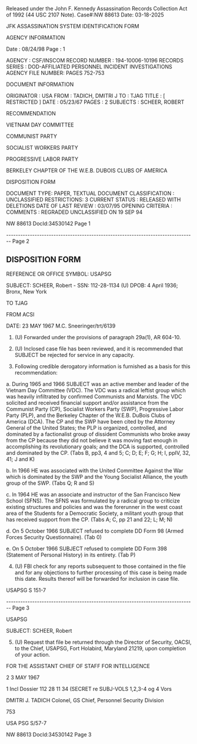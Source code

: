 Released under the John F. Kennedy
Assassination Records Collection Act of
1992 (44 USC 2107 Note). Case#:NW
88613 Date: 03-18-2025

JFK ASSASSINATION SYSTEM
IDENTIFICATION FORM

AGENCY INFORMATION

Date : 08/24/98
Page : 1

AGENCY : CSF/INSCOM
RECORD NUMBER : 194-10006-10196
RECORDS SERIES : DOD-AFFILIATED PERSONNEL INCIDENT INVESTIGATIONS
AGENCY FILE NUMBER: PAGES 752-753

DOCUMENT INFORMATION

ORIGINATOR : USA
FROM : TADICH, DMITRI J
TO : TJAG
TITLE : [ RESTRICTED ]
DATE : 05/23/67
PAGES : 2
SUBJECTS : SCHEER, ROBERT

RECOMMENDATION

VIETNAM DAY COMMITTEE

COMMUNIST PARTY

SOCIALIST WORKERS PARTY

PROGRESSIVE LABOR PARTY

BERKELEY CHAPTER OF THE W.E.B. DUBOIS CLUBS OF AMERICA

DISPOSITION FORM

DOCUMENT TYPE: PAPER, TEXTUAL DOCUMENT
CLASSIFICATION : UNCLASSIFIED
RESTRICTIONS: 3
CURRENT STATUS : RELEASED WITH DELETIONS
DATE OF LAST REVIEW : 03/07/95
OPENING CRITERIA :
COMMENTS : REGRADED UNCLASSIFIED ON 19 SEP 94

NW 88613 DocId:34530142 Page 1


-------------------------------------------------------------------------------- Page 2

## DISPOSITION FORM

REFERENCE OR OFFICE SYMBOL: USAPSG

SUBJECT: SCHEER, Robert - SSN: 112-28-1134 (U)
DPOB: 4 April 1936; Bronx, New York

TO TJAG

FROM ACSI

DATE: 23 MAY 1967
M.C. Sneeringer/trt/6139

1. (U) Forwarded under the provisions of paragraph 29a(1), AR 604-10.

2. (U) Inclosed case file has been reviewed, and it is recommended that SUBJECT be rejected for service in any capacity.

3. Following credible derogatory information is furnished as a basis for this recommendation:

a. During 1965 and 1966 SUBJECT was an active member and leader of the Vietnam Day Committee (VDC). The VDC was a radical leftist group which was heavily infiltrated by confirmed Communists and Marxists. The VDC solicited and received financial support and/or assistance from the Communist Party (CP), Socialist Workers Party (SWP), Progressive Labor Party (PLP), and the Berkeley Chapter of the W.E.B. DuBois Clubs of America (DCA). The CP and the SWP have been cited by the Attorney General of the United States; the PLP is organized, controlled, and dominated by a factionalist group of dissident Communists who broke away from the CP because they did not believe it was moving fast enough in accomplishing its revolutionary goals; and the DCA is supported, controlled and dominated by the CP. (Tabs B, pp3, 4 and 5; C; D; E; F; G; H; I, ppIV, 32, 41; J and K)

b. In 1966 HE was associated with the United Committee Against the War which is dominated by the SWP and the Young Socialist Alliance, the youth group of the SWP. (Tabs Q; R and S)

c. In 1964 HE was an associate and instructor of the San Francisco New School (SFNS). The SFNS was formulated by a radical group to criticize existing structures and policies and was the forerunner in the west coast area of the Students for a Democratic Society, a militant youth group that has received support from the CP. (Tabs A; C, pp 21 and 22; L; M; N)

d. On 5 October 1966 SUBJECT refused to complete DD Form 98 (Armed Forces Security Questionnaire). (Tab 0)

e. On 5 October 1966 SUBJECT refused to complete DD Form 398 (Statement of Personal History) in its entirety. (Tab P)

4. (U) FBI check for any reports subsequent to those contained in the file and for any objections to further processing of this case is being made this date. Results thereof will be forwarded for inclusion in case file.

USAPSG S 151-7


-------------------------------------------------------------------------------- Page 3

USAPSG

SUBJECT: SCHEER, Robert

5. (U) Request that file be returned through the Director of Security, OACSI, to the Chief, USAPSG, Fort Holabird, Maryland 21219, upon completion of your action.

FOR THE ASSISTANT CHIEF OF STAFF FOR INTELLIGENCE

2 3 MAY 1967

1 Incl
Dossier 112 28 11 34 (SECRET re SUBJ-VOLS 1,2,3-4 og 4 Vors

DMITRI J. TADICH
Colonel, GS
Chief, Personnel Security Division

753

USA PSG S/57-7

NW 88613 Docld:34530142 Page 3
